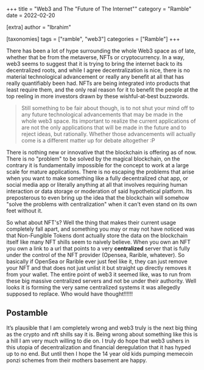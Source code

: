 +++
title = "Web3 and The \"Future of The Internet\""
category = "Ramble"
date = 2022-02-20

[extra]
author = "Ibrahim"

[taxonomies]
tags = ["ramble", "web3"]
categories = ["Ramble"]
+++

There has been a lot of hype surrounding the whole Web3 space as of late, whether that be from <!-- more --> the metaverse, NFTs or cryptocurrency. In a way, web3 seems to suggest that it is trying to bring the internet back to its decentralized roots, and while I agree decentralization is nice, there is no material technological advancement or really any benefit at all that has really quantifiably been had. NFTs are being integrated into products that least require them, and the only real reason for it to benefit the people at the top reeling in more investors drawn by these wishful-at-best buzzwords.

> Still something to be fair about though, is to not shut your mind off to any future technological advancements that may be made in the whole web3 space. Its important to realize the current applications of are not the only applications that will be made in the future and to reject ideas, but rationally. Whether those advancements will actually come is a different matter up for debate altogether :P

There is nothing new or innovative that the blockchain is offering as of now. There is no "problem" to be solved by the magical blockchain, on the contrary it is fundamentally impossible for the concept to work at a large scale for mature applications. There is no escaping the problems that arise when you want to make something like a fully decentralized chat app, or social media app or literally anything at all that involves requiring human interaction or data storage or moderation of said hypothetical platform. Its preposterous to even bring up the idea that the blockchain will somehow "solve the problems with centralization" when it can't even stand on its own feet without it.

So what about NFT's? Well the thing that makes their current usage completely fall apart, and something you may or may not have noticed was that Non-Fungible Tokens dont actually store the data on the blockchain itself like many NFT shills seem to naively believe. When you own an NFT you own a link to a url that points to a very **centralized** server that is fully under the control of the NFT provider (Opensea, Rarible, whatever). So basically if OpenSea or Rarible ever just feel like it, they can just remove your NFT and that does not just unlist it but straight up directly removes it from your wallet. The entire point of web3 it seemed like, was to run from these big massive centralized servers and not be under their authority. Well looks it is forming the very same centralized systems it was allegedly supposed to replace. Who would have thought!!!!!!

## Postamble

It’s plausible that I am completely wrong and web3 truly is the next big thing as the crypto and nft shills say it is. Being wrong about something like this is a hill I am very much willing to die on. I truly do hope that web3 ushers in this utopia of decentralization and financial deregulation that it has hyped up to no end. But until then I hope the 14 year old kids pumping memecoin ponzi schemes from their mothers basement are happy.

